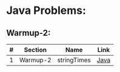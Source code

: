 Java Problems:
===============

Warmup-2:
---------


| # | Section | Name | Link |
|--------|----------|-------------|----------------|
| 1 | Warmup-2 | stringTimes | [Java](001-stringTimes/stringTimes.java) |